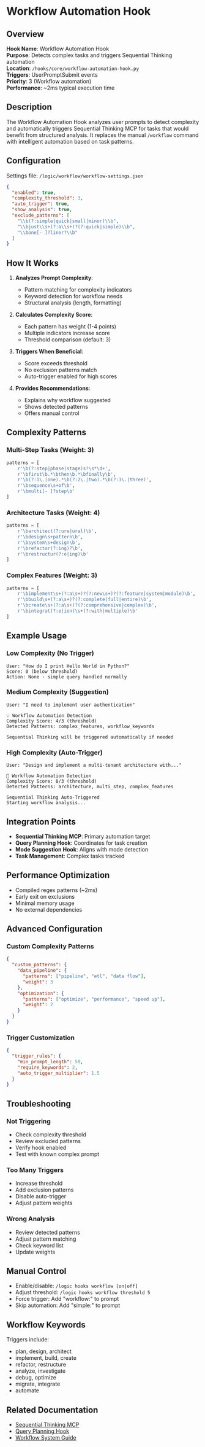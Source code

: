 # Workflow Automation Hook

## Overview

**Hook Name**: Workflow Automation Hook  
**Purpose**: Detects complex tasks and triggers Sequential Thinking automation  
**Location**: `/hooks/core/workflow-automation-hook.py`  
**Triggers**: UserPromptSubmit events  
**Priority**: 3 (Workflow automation)  
**Performance**: ~2ms typical execution time

## Description

The Workflow Automation Hook analyzes user prompts to detect complexity and automatically triggers Sequential Thinking MCP for tasks that would benefit from structured analysis. It replaces the manual `/workflow` command with intelligent automation based on task patterns.

## Configuration

Settings file: `/logic/workflow/workflow-settings.json`

```json
{
  "enabled": true,
  "complexity_threshold": 3,
  "auto_trigger": true,
  "show_analysis": true,
  "exclude_patterns": [
    "\\b(?:simple|quick|small|minor)\\b",
    "\\bjust\\s+(?:a\\s+)?(?:quick|simple)\\b",
    "\\bone[- ]?liner?\\b"
  ]
}
```

## How It Works

1. **Analyzes Prompt Complexity**:
   - Pattern matching for complexity indicators
   - Keyword detection for workflow needs
   - Structural analysis (length, formatting)

2. **Calculates Complexity Score**:
   - Each pattern has weight (1-4 points)
   - Multiple indicators increase score
   - Threshold comparison (default: 3)

3. **Triggers When Beneficial**:
   - Score exceeds threshold
   - No exclusion patterns match
   - Auto-trigger enabled for high scores

4. **Provides Recommendations**:
   - Explains why workflow suggested
   - Shows detected patterns
   - Offers manual control

## Complexity Patterns

### Multi-Step Tasks (Weight: 3)
```python
patterns = [
    r'\b(?:step|phase|stage)s?\s*\d+',
    r'\bfirst\b.*\bthen\b.*\bfinally\b',
    r'\b(?:1\.|one).*\b(?:2\.|two).*\b(?:3\.|three)',
    r'\bsequence\s+of\b',
    r'\bmulti[- ]?step\b'
]
```

### Architecture Tasks (Weight: 4)
```python
patterns = [
    r'\barchitect(?:ure|ural)\b',
    r'\bdesign\s+pattern\b',
    r'\bsystem\s+design\b',
    r'\brefactor(?:ing)?\b',
    r'\brestructur(?:e|ing)\b'
]
```

### Complex Features (Weight: 3)
```python
patterns = [
    r'\bimplement\s+(?:a\s+)?(?:new\s+)?(?:feature|system|module)\b',
    r'\bbuild\s+(?:a\s+)?(?:complete|full|entire)\b',
    r'\bcreate\s+(?:a\s+)?(?:comprehensive|complex)\b',
    r'\bintegrat(?:e|ion)\s+(?:with|multiple)\b'
]
```

## Example Usage

### Low Complexity (No Trigger)
```
User: "How do I print Hello World in Python?"
Score: 0 (below threshold)
Action: None - simple query handled normally
```

### Medium Complexity (Suggestion)
```
User: "I need to implement user authentication"

💡 Workflow Automation Detection
Complexity Score: 4/3 (threshold)
Detected Patterns: complex_features, workflow_keywords

Sequential Thinking will be triggered automatically if needed
```

### High Complexity (Auto-Trigger)
```
User: "Design and implement a multi-tenant architecture with..."

🚀 Workflow Automation Detection
Complexity Score: 8/3 (threshold)
Detected Patterns: architecture, multi_step, complex_features

Sequential Thinking Auto-Triggered
Starting workflow analysis...
```

## Integration Points

- **Sequential Thinking MCP**: Primary automation target
- **Query Planning Hook**: Coordinates for task creation
- **Mode Suggestion Hook**: Aligns with mode detection
- **Task Management**: Complex tasks tracked

## Performance Optimization

- Compiled regex patterns (~2ms)
- Early exit on exclusions
- Minimal memory usage
- No external dependencies

## Advanced Configuration

### Custom Complexity Patterns
```json
{
  "custom_patterns": {
    "data_pipeline": {
      "patterns": ["pipeline", "etl", "data flow"],
      "weight": 3
    },
    "optimization": {
      "patterns": ["optimize", "performance", "speed up"],
      "weight": 2
    }
  }
}
```

### Trigger Customization
```json
{
  "trigger_rules": {
    "min_prompt_length": 50,
    "require_keywords": 2,
    "auto_trigger_multiplier": 1.5
  }
}
```

## Troubleshooting

### Not Triggering
- Check complexity threshold
- Review excluded patterns
- Verify hook enabled
- Test with known complex prompt

### Too Many Triggers
- Increase threshold
- Add exclusion patterns
- Disable auto-trigger
- Adjust pattern weights

### Wrong Analysis
- Review detected patterns
- Adjust pattern matching
- Check keyword list
- Update weights

## Manual Control

- Enable/disable: `/logic hooks workflow [on|off]`
- Adjust threshold: `/logic hooks workflow threshold 5`
- Force trigger: Add "workflow:" to prompt
- Skip automation: Add "simple:" to prompt

## Workflow Keywords

Triggers include:
- plan, design, architect
- implement, build, create
- refactor, restructure
- analyze, investigate
- debug, optimize
- migrate, integrate
- automate

## Related Documentation

- [Sequential Thinking MCP](../mcp/sequential-thinking/README.md)
- [Query Planning Hook](./query-planning-hook.md)
- [Workflow System Guide](../../logic/workflow.md)